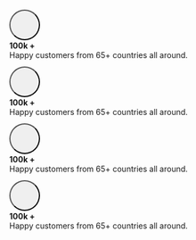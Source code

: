<div class="w3-padding">
<div class="w3-row w3-content w3-light-gray w3-padding w3-margin-top " style="border-radius: 15px;">
<div class="w3-col l3 m3 s6 w3-center">
  <button class="w3-button w3-sand w3-small" style="margin-top: 12px; width: 55px; height: 55px; padding: 0px; border-radius: 30px;">
    <i class="fa-solid fa-heart-circle-check w3-text-red w3-xlarge"></i>
  </button>
  <span class="w3-tiny"><br>
  <strong class="w3-small">100k +</strong>
  <br>
  <sapn>Happy customers from 65+ countries all around.</span>
  </span>
</div>
<div class="w3-col l3 m3 s6 w3-center">
  <button class="w3-button w3-sand w3-small" style="margin-top: 12px; width: 55px; height: 55px; padding: 0px; border-radius: 30px;">
    <i class="fa-solid fa-heart-circle-check w3-text-red w3-xlarge"></i>
  </button>
  <span class="w3-tiny"><br>
  <strong class="w3-small">100k +</strong>
  <br>
  <sapn>Happy customers from 65+ countries all around.</span>
  </span>
</div>
<div class="w3-col l3 m3 s6 w3-center">
  <button class="w3-button w3-sand w3-small" style="margin-top: 12px; width: 55px; height: 55px; padding: 0px; border-radius: 30px;">
    <i class="fa-solid fa-heart-circle-check w3-text-red w3-xlarge"></i>
  </button>
  <span class="w3-tiny"><br>
  <strong class="w3-small">100k +</strong>
  <br>
  <sapn>Happy customers from 65+ countries all around.</span>
  </span>
</div>
<div class="w3-col l3 m3 s6 w3-center">
  <button class="w3-button w3-sand w3-small" style="margin-top: 12px; width: 55px; height: 55px; padding: 0px; border-radius: 30px;">
    <i class="fa-solid fa-heart-circle-check w3-text-red w3-xlarge"></i>
  </button>
  <span class="w3-tiny"><br>
  <strong class="w3-small">100k +</strong>
  <br>
  <sapn>Happy customers from 65+ countries all around.</span>
  </span>
</div>


</div>
</div>